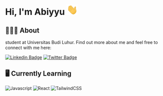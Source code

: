 # Hi, I'm Abiyyu <img width="35" src="https://github.com/1999AZZAR/1999AZZAR/blob/main/resources/img/waving.gif">

## 👨🏻‍💻 About

student at Universitas Budi Luhur. Find out more about me and feel free to connect with me here:

[![Linkedin Badge](https://img.shields.io/badge/-Abiyyu-blue?style=flat-square&logo=Linkedin&logoColor=white&link=https://www.linkedin.com/in/abiyyu-dhiyaul-haq-333575268/)](https://www.linkedin.com/in/abiyyu-dhiyaul-haq-333575268/)
[![Twitter Badge](https://img.shields.io/badge/-Abiyyu-blue?style=flat-square&logo=Twitter&logoColor=white&link=https://twitter.com/_biyyu)](https://twitter.com/_biyyu)

## 🖥️ Currently Learning

![Javascript](https://img.shields.io/badge/Javascript-Language-EDF24B?style=for-the-badge&logo=javascript)
![React](https://img.shields.io/badge/React-Frontend-61DAFB?style=for-the-badge&logo=react)
![TailwindCSS](https://img.shields.io/badge/TailwindCSS-CSS-38B2AC?style=for-the-badge&logo=tailwind-css)


    

